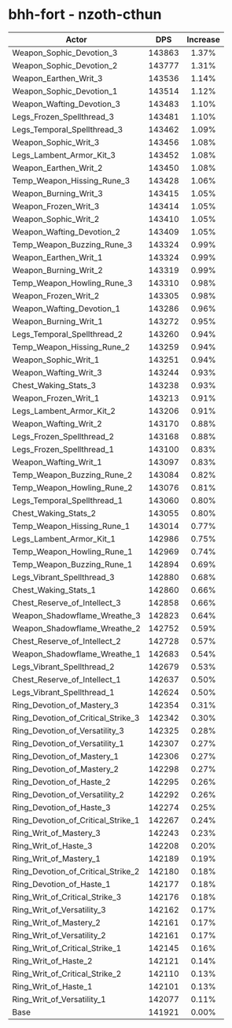 # bhh-fort - nzoth-cthun
| Actor | DPS | Increase |
|---|:---:|:---:|
|Weapon_Sophic_Devotion_3|143863|1.37%|
|Weapon_Sophic_Devotion_2|143777|1.31%|
|Weapon_Earthen_Writ_3|143536|1.14%|
|Weapon_Sophic_Devotion_1|143514|1.12%|
|Weapon_Wafting_Devotion_3|143483|1.10%|
|Legs_Frozen_Spellthread_3|143481|1.10%|
|Legs_Temporal_Spellthread_3|143462|1.09%|
|Weapon_Sophic_Writ_3|143456|1.08%|
|Legs_Lambent_Armor_Kit_3|143452|1.08%|
|Weapon_Earthen_Writ_2|143450|1.08%|
|Temp_Weapon_Hissing_Rune_3|143428|1.06%|
|Weapon_Burning_Writ_3|143415|1.05%|
|Weapon_Frozen_Writ_3|143414|1.05%|
|Weapon_Sophic_Writ_2|143410|1.05%|
|Weapon_Wafting_Devotion_2|143409|1.05%|
|Temp_Weapon_Buzzing_Rune_3|143324|0.99%|
|Weapon_Earthen_Writ_1|143324|0.99%|
|Weapon_Burning_Writ_2|143319|0.99%|
|Temp_Weapon_Howling_Rune_3|143310|0.98%|
|Weapon_Frozen_Writ_2|143305|0.98%|
|Weapon_Wafting_Devotion_1|143286|0.96%|
|Weapon_Burning_Writ_1|143272|0.95%|
|Legs_Temporal_Spellthread_2|143260|0.94%|
|Temp_Weapon_Hissing_Rune_2|143259|0.94%|
|Weapon_Sophic_Writ_1|143251|0.94%|
|Weapon_Wafting_Writ_3|143244|0.93%|
|Chest_Waking_Stats_3|143238|0.93%|
|Weapon_Frozen_Writ_1|143213|0.91%|
|Legs_Lambent_Armor_Kit_2|143206|0.91%|
|Weapon_Wafting_Writ_2|143170|0.88%|
|Legs_Frozen_Spellthread_2|143168|0.88%|
|Legs_Frozen_Spellthread_1|143100|0.83%|
|Weapon_Wafting_Writ_1|143097|0.83%|
|Temp_Weapon_Buzzing_Rune_2|143084|0.82%|
|Temp_Weapon_Howling_Rune_2|143076|0.81%|
|Legs_Temporal_Spellthread_1|143060|0.80%|
|Chest_Waking_Stats_2|143055|0.80%|
|Temp_Weapon_Hissing_Rune_1|143014|0.77%|
|Legs_Lambent_Armor_Kit_1|142986|0.75%|
|Temp_Weapon_Howling_Rune_1|142969|0.74%|
|Temp_Weapon_Buzzing_Rune_1|142894|0.69%|
|Legs_Vibrant_Spellthread_3|142880|0.68%|
|Chest_Waking_Stats_1|142860|0.66%|
|Chest_Reserve_of_Intellect_3|142858|0.66%|
|Weapon_Shadowflame_Wreathe_3|142823|0.64%|
|Weapon_Shadowflame_Wreathe_2|142752|0.59%|
|Chest_Reserve_of_Intellect_2|142728|0.57%|
|Weapon_Shadowflame_Wreathe_1|142683|0.54%|
|Legs_Vibrant_Spellthread_2|142679|0.53%|
|Chest_Reserve_of_Intellect_1|142637|0.50%|
|Legs_Vibrant_Spellthread_1|142624|0.50%|
|Ring_Devotion_of_Mastery_3|142354|0.31%|
|Ring_Devotion_of_Critical_Strike_3|142342|0.30%|
|Ring_Devotion_of_Versatility_3|142325|0.28%|
|Ring_Devotion_of_Versatility_1|142307|0.27%|
|Ring_Devotion_of_Mastery_1|142306|0.27%|
|Ring_Devotion_of_Mastery_2|142298|0.27%|
|Ring_Devotion_of_Haste_2|142295|0.26%|
|Ring_Devotion_of_Versatility_2|142292|0.26%|
|Ring_Devotion_of_Haste_3|142274|0.25%|
|Ring_Devotion_of_Critical_Strike_1|142267|0.24%|
|Ring_Writ_of_Mastery_3|142243|0.23%|
|Ring_Writ_of_Haste_3|142208|0.20%|
|Ring_Writ_of_Mastery_1|142189|0.19%|
|Ring_Devotion_of_Critical_Strike_2|142180|0.18%|
|Ring_Devotion_of_Haste_1|142177|0.18%|
|Ring_Writ_of_Critical_Strike_3|142176|0.18%|
|Ring_Writ_of_Versatility_3|142162|0.17%|
|Ring_Writ_of_Mastery_2|142161|0.17%|
|Ring_Writ_of_Versatility_2|142161|0.17%|
|Ring_Writ_of_Critical_Strike_1|142145|0.16%|
|Ring_Writ_of_Haste_2|142121|0.14%|
|Ring_Writ_of_Critical_Strike_2|142110|0.13%|
|Ring_Writ_of_Haste_1|142101|0.13%|
|Ring_Writ_of_Versatility_1|142077|0.11%|
|Base|141921|0.00%|
